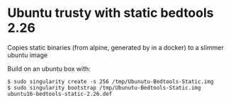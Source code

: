 # Ubuntu trusty with static bedtools 2.26

Copies static binaries (from alpine, generated by in a docker) to a slimmer ubuntu image

Build on an ubuntu box with: 

```
$ sudo singularity create -s 256 /tmp/Ubunutu-Bedtools-Static.img
$ sudo singularity bootstrap /tmp/Ubunutu-Bedtools-Static.img ubuntu16-bedtools-static-2.26.def
```
